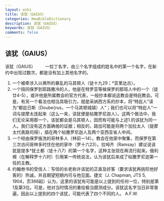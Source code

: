 ```yaml
---
layout: wiki
title: 该犹（GAIUS）
categories: NewBibleDictionary
description: 该犹（GAIUS）
keywords: 该犹（GAIUS）
comments: false
---
```


## 该犹（GAIUS）



该犹（GAIUS）
　　一拉丁名字，由三个名字组成的姓名中的第一个名字，在新约中出现过数次，都是没有加上其他名字的。
1. 一个被牵涉入以弗所的暴乱的马其顿人（徒十九29；*亚里达古）。
2. 一个陪同保罗到耶路撒冷的人，他是在特罗亚等候保罗的那班人中的一个（徒廿4-5），或许他是所属教会的官方代表，一般抄本都说这教会是特庇教会。可是，有另一个看法也相当具吸引力，就是采纳西方系的抄本，将“特庇人”读为“都庇日斯〔Doube{rus，一个马其顿城镇〕人”；我们也可以将“特庇人”一词与提摩太连起来（这么一来，该犹便是帖撒罗尼迦人）。这两个做法中，我们无论采用那一个，该犹都会是马其顿人，因而有可能与上述1.的该犹为同一人。我们没有这方面确凿的证据；相反的，路加可能是将两个加拉太人（提摩太代表路司得），插在两个帖撒罗尼迦人及两个亚西亚省人中间。
3. 一个经由保罗施洗的哥林多人（林前一14）。教会在他家中聚集，而保罗在第三次访问哥林多时住在他的家中（罗十六23）。拉呣齐（Ramsay）建议说该犹是提多*犹士都（徒十八7）的第一个名字，这种主张现在再流行起来。俄利根（在解释罗十六时）引用某一传统说法，认为该犹后来成了帖撒罗尼迦第一任的主教。
4. 约翰叁书的受信人：写信的长老称许该犹的正直及好客（要求该犹再挑旺他好客的）热诚，并且期望短期内可与他见面。捷文（J. Chapman, JTS 5, 1904，页366起）认为，这里的该犹有可能是以上提到的任何一位，特别是第1及第3位。可是，他对当时情况的重绘极当臆测成分。该犹这名字当日非常普遍，因此以上提到的四个该犹，可能代表了四个不同的人。
A.F.W.




